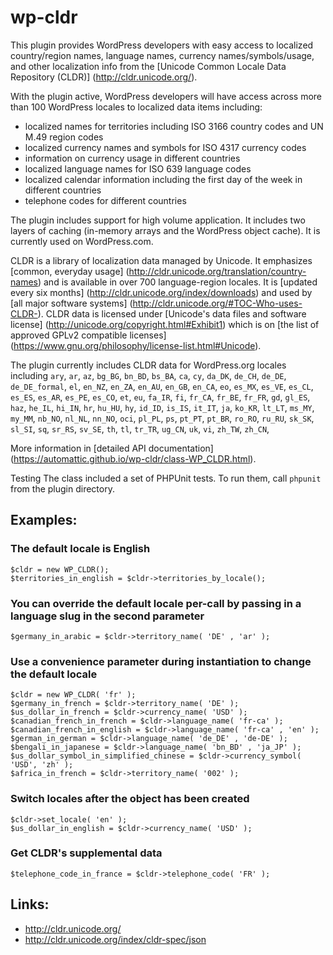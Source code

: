 # wp-cldr

This plugin provides WordPress developers with easy access to localized country/region names, language names, currency names/symbols/usage, and other localization info from the [Unicode Common Locale Data Repository (CLDR)] (http://cldr.unicode.org/).

With the plugin active, WordPress developers will have access across more than 100 WordPress locales to localized data items including:
- localized names for territories including ISO 3166 country codes and UN M.49 region codes
- localized currency names and symbols for ISO 4317 currency codes
- information on currency usage in different countries
- localized language names for ISO 639 language codes
- localized calendar information including the first day of the week in different countries
- telephone codes for different countries

The plugin includes support for high volume application. It includes two layers of caching (in-memory arrays and the WordPress object cache). It is currently used on WordPress.com.

CLDR is a library of localization data managed by Unicode. It emphasizes [common, everyday usage] (http://cldr.unicode.org/translation/country-names) and is available in over 700 language-region locales. It is [updated every six months] (http://cldr.unicode.org/index/downloads) and used by [all major software systems] (http://cldr.unicode.org/#TOC-Who-uses-CLDR-). CLDR data is licensed under [Unicode's data files and software license] (http://unicode.org/copyright.html#Exhibit1) which is on [the list of approved GPLv2 compatible licenses] (https://www.gnu.org/philosophy/license-list.html#Unicode).

The plugin currently includes CLDR data for WordPress.org locales including `ary`, `ar`, `az`, `bg_BG`, `bn_BD`, `bs_BA`, `ca`, `cy`, `da_DK`, `de_CH`, `de_DE`, `de_DE_formal`, `el`, `en_NZ`, `en_ZA`, `en_AU`, `en_GB`, `en_CA`, `eo`, `es_MX`, `es_VE`, `es_CL`, `es_ES`, `es_AR`, `es_PE`, `es_CO`, `et`, `eu`, `fa_IR`, `fi`, `fr_CA`, `fr_BE`, `fr_FR`, `gd`, `gl_ES`, `haz`, `he_IL`, `hi_IN`, `hr`, `hu_HU`, `hy`, `id_ID`, `is_IS`, `it_IT`, `ja`, `ko_KR`, `lt_LT`, `ms_MY`, `my_MM`, `nb_NO`, `nl_NL`, `nn_NO`, `oci`, `pl_PL`, `ps`, `pt_PT`, `pt_BR`, `ro_RO`, `ru_RU`, `sk_SK`, `sl_SI`, `sq`, `sr_RS`, `sv_SE`, `th`, `tl`, `tr_TR`, `ug_CN`, `uk`, `vi`, `zh_TW`, `zh_CN`,

More information in [detailed API documentation] (https://automattic.github.io/wp-cldr/class-WP_CLDR.html).

Testing
The class included a set of PHPUnit tests. To run them, call `phpunit` from the plugin directory.

##

## Examples:
### The default locale is English
```
$cldr = new WP_CLDR();
$territories_in_english = $cldr->territories_by_locale();
```

### You can override the default locale per-call by passing in a language slug in the second parameter
```
$germany_in_arabic = $cldr->territory_name( 'DE' , 'ar' );
```

### Use a convenience parameter during instantiation to change the default locale
```
$cldr = new WP_CLDR( 'fr' );
$germany_in_french = $cldr->territory_name( 'DE' );
$us_dollar_in_french = $cldr->currency_name( 'USD' );
$canadian_french_in_french = $cldr->language_name( 'fr-ca' );
$canadian_french_in_english = $cldr->language_name( 'fr-ca' , 'en' );
$german_in_german = $cldr->language_name( 'de_DE' , 'de-DE' );
$bengali_in_japanese = $cldr->language_name( 'bn_BD' , 'ja_JP' );
$us_dollar_symbol_in_simplified_chinese = $cldr->currency_symbol( 'USD', 'zh' );
$africa_in_french = $cldr->territory_name( '002' );
```

### Switch locales after the object has been created
```
$cldr->set_locale( 'en' );
$us_dollar_in_english = $cldr->currency_name( 'USD' );
```

### Get CLDR's supplemental data
```
$telephone_code_in_france = $cldr->telephone_code( 'FR' );
```

## Links:
* http://cldr.unicode.org/
* http://cldr.unicode.org/index/cldr-spec/json
